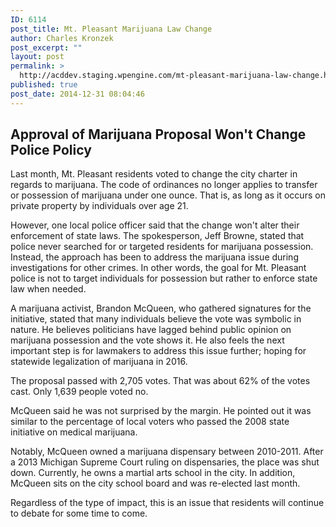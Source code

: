 ```yaml
---
ID: 6114
post_title: Mt. Pleasant Marijuana Law Change
author: Charles Kronzek
post_excerpt: ""
layout: post
permalink: >
  http://acddev.staging.wpengine.com/mt-pleasant-marijuana-law-change.html
published: true
post_date: 2014-12-31 08:04:46
---
```

<h2>Approval of Marijuana Proposal Won't Change Police Policy</h2>
Last month, Mt. Pleasant residents voted to change the city charter in regards to marijuana. The code of ordinances no longer applies to transfer or possession of marijuana under one ounce. That is, as long as it occurs on private property by individuals over age 21.<!--more-->

However, one local police officer said that the change won't alter their enforcement of state laws. The spokesperson, Jeff Browne, stated that police never searched for or targeted residents for marijuana possession. Instead, the approach has been to address the marijuana issue during investigations for other crimes. In other words, the goal for Mt. Pleasant police is not to target individuals for possession but rather to enforce state law when needed.

A marijuana activist, Brandon McQueen, who gathered signatures for the initiative, stated that many individuals believe the vote was symbolic in nature. He believes politicians have lagged behind public opinion on marijuana possession and the vote shows it. He also feels the next important step is for lawmakers to address this issue further; hoping for statewide legalization of marijuana in 2016.

The proposal passed with 2,705 votes. That was about 62% of the votes cast. Only 1,639 people voted no.

McQueen said he was not surprised by the margin. He pointed out it was similar to the percentage of local voters who passed the 2008 state initiative on medical marijuana.

Notably, McQueen owned a marijuana dispensary between 2010-2011. After a 2013 Michigan Supreme Court ruling on dispensaries, the place was shut down. Currently, he owns a martial arts school in the city. In addition, McQueen sits on the city school board and was re-elected last month.

Regardless of the type of impact, this is an issue that residents will continue to debate for some time to come.